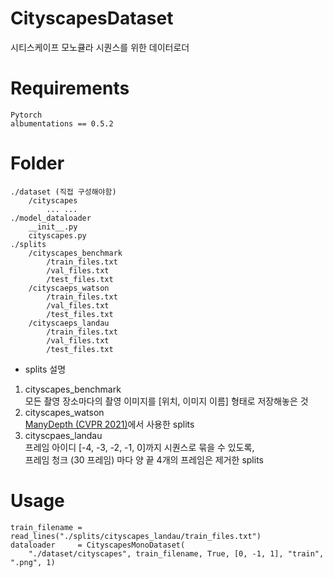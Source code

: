 # CityscapesDataset
시티스케이프 모노큘라 시퀀스를 위한 데이터로더
# Requirements
```
Pytorch
albumentations == 0.5.2
```
# Folder
```
./dataset (직접 구성해야함)
    /cityscapes
        ... ...
./model_dataloader
    __init__.py
    cityscapes.py
./splits
    /cityscapes_benchmark
        /train_files.txt
        /val_files.txt
        /test_files.txt
    /cityscaeps_watson
        /train_files.txt
        /val_files.txt
        /test_files.txt
    /cityscaeps_landau
        /train_files.txt
        /val_files.txt
        /test_files.txt
```
- splits 설명  
1. cityscapes_benchmark  
모든 촬영 장소마다의 촬영 이미지를 [위치, 이미지 이름] 형태로 저장해놓은 것  
2. cityscapes_watson  
[ManyDepth (CVPR 2021)](https://arxiv.org/abs/2104.14540)에서 사용한 splits  
3. cityscpaes_landau  
프레임 아이디 [-4, -3, -2, -1, 0]까지 시퀀스로 묶을 수 있도록,  
프레임 청크 (30 프레임) 마다 양 끝 4개의 프레임은 제거한 splits  
# Usage
```
train_filename = read_lines("./splits/cityscapes_landau/train_files.txt")
dataloader     = CityscapesMonoDataset(
    "./dataset/cityscapes", train_filename, True, [0, -1, 1], "train", ".png", 1)
```
